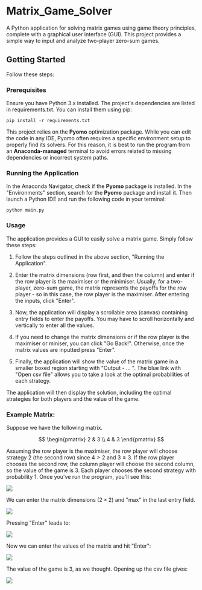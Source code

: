 # Matrix_Game_Solver
A Python application for solving matrix games using game theory principles, complete with a graphical user interface (GUI). 
This project provides a simple way to input and analyze two-player zero-sum games.

## Getting Started
Follow these steps:

### Prerequisites
Ensure you have Python 3.x installed. The project's dependencies are listed in requirements.txt. You can install them using pip:

```pip install -r requirements.txt```

This project relies on the **Pyomo** optimization package. While you can edit the code in any IDE, Pyomo often requires a specific environment setup to properly find its solvers. 
For this reason, it is best to run the program from an **Anaconda-managed** terminal to avoid errors related to missing dependencies or incorrect system paths.

### Running the Application
In the Anaconda Navigator, check if the **Pyomo** package is installed. In the "Environments" section, search for the **Pyomo** package and install it. Then launch a Python IDE and run the following code in your terminal: 

```python main.py```

### Usage
The application provides a GUI to easily solve a matrix game. Simply follow these steps:

1. Follow the steps outlined in the above section, "Running the Application". 

2. Enter the matrix dimensions (row first, and then the column) and enter if the row player is the maximiser or the minimiser.
   Usually, for a two-player, zero-sum game, the matrix represents the payoffs for the row player - so in this case, the row player is the maximiser.
   After entering the inputs, click "Enter".

3. Now, the application will display a scrollable area (canvas) containing entry fields to enter the payoffs.
   You may have to scroll horizontally and vertically to enter all the values.

4. If you need to change the matrix dimensions or if the row player is the maximiser or miniser, you can click "Go Back!".
   Otherwise, once the matrix values are inputted press "Enter".

5. Finally, the application will show the value of the matrix game in a smaller boxed region starting with "Output - ... ".
   The blue link with "Open csv file" allows you to take a look at the optimal probabilities of each strategy. 
   
The application will then display the solution, including the optimal strategies for both players and the value of the game.

### Example Matrix:
Suppose we have the following matrix. 

$$ 
\begin{pmatrix}
2 & 3 \\
4 & 3
\end{pmatrix} $$

Assuming the row player is the maximiser, the row player will choose strategy 2 (the second row) since $4 > 2$ and $3 \geq 3$. If the row player chooses the second row, the column player will choose the second column, so the value of the game is $3$. Each player chooses the second strategy with probability $1$. Once you've run the program, you'll see this: 

![](screenshots/input_fields_1_none.png)

We can enter the matrix dimensions ($2 \times 2$) and "max" in the last entry field. 

![](screenshots/input_fields_1_filled.png)

Pressing "Enter" leads to:

![](screenshots/input_fields_2_filled.png)

Now we can enter the values of the matrix and hit "Enter":

![](screenshots/results_panel.png)

The value of the game is $3$, as we thought. Opening up the csv file gives:

![](screenshots/csv.png)
